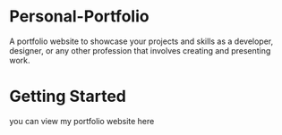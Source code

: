 # Personal-Portfolio

A portfolio website to showcase your projects and skills as a developer, designer, or any other profession that involves creating and presenting work.








# Getting Started
you can view my portfolio website here 



